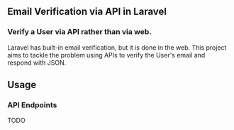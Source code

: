 ## Email Verification via API in Laravel

### Verify a User via API rather than via web.
Laravel has built-in email verification, but it is done in the web. This project aims to tackle the problem using APIs to verify the User's email and respond with JSON.

## Usage
### API Endpoints
TODO